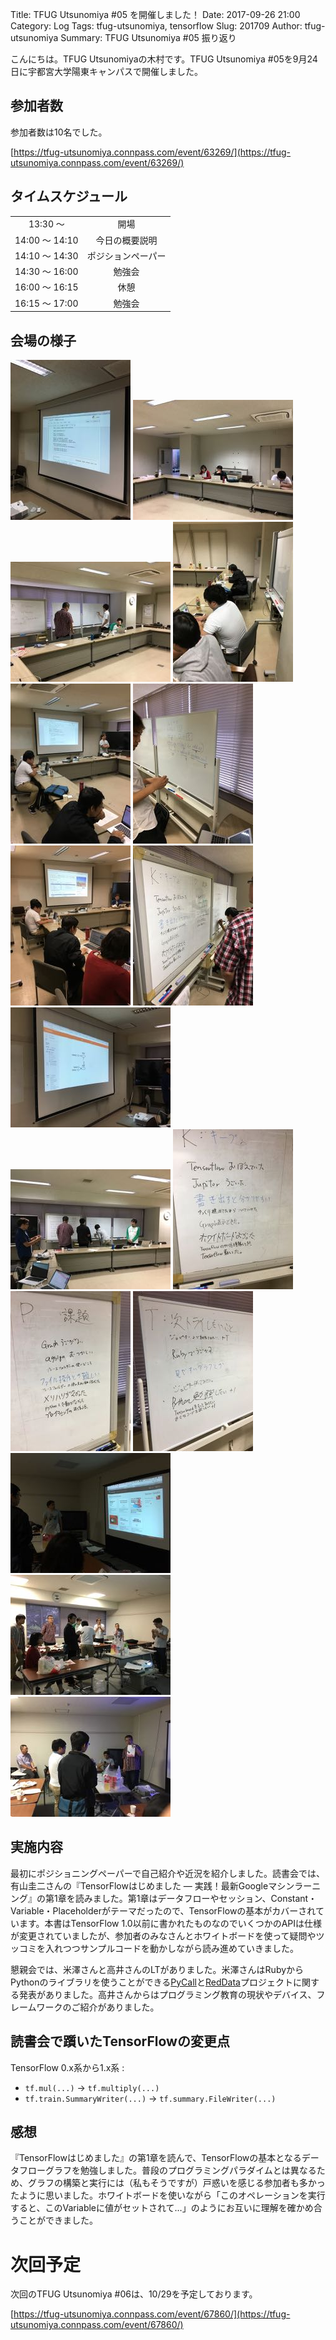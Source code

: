 Title: TFUG Utsunomiya #05 を開催しました！
Date: 2017-09-26 21:00
Category: Log
Tags: tfug-utsunomiya, tensorflow
Slug: 201709
Author: tfug-utsunomiya
Summary: TFUG Utsunomiya #05 振り返り

こんにちは。TFUG Utsunomiyaの木村です。TFUG Utsunomiya #05を9月24日に宇都宮大学陽東キャンパスで開催しました。

## 参加者数

参加者数は10名でした。

[https://tfug-utsunomiya.connpass.com/event/63269/](https://tfug-utsunomiya.connpass.com/event/63269/)

## タイムスケジュール

|||
|:-:|:-:|
|13:30 〜 |開場|
|14:00 〜 14:10|今日の概要説明|
|14:10 〜 14:30|ポジションペーパー|
|14:30 〜 16:00|勉強会|
|16:00 〜 16:15|休憩|
|16:15 〜 17:00|勉強会|

## 会場の様子

![2017-09-24-1.jpg](/images/2017-09-24-1.jpg) ![2017-09-24-2.jpg](/images/2017-09-24-2.jpg) ![2017-09-24-3.jpg](/images/2017-09-24-3.jpg) ![2017-09-24-4.jpg](/images/2017-09-24-4.jpg) ![2017-09-24-5.jpg](/images/2017-09-24-5.jpg) ![2017-09-24-6.jpg](/images/2017-09-24-6.jpg) ![2017-09-24-7.jpg](/images/2017-09-24-7.jpg) ![2017-09-24-8.jpg](/images/2017-09-24-8.jpg) ![2017-09-24-9.jpg](/images/2017-09-24-9.jpg) ![2017-09-24-10.jpg](/images/2017-09-24-10.jpg) ![2017-09-24-11.jpg](/images/2017-09-24-11.jpg) ![2017-09-24-12.jpg](/images/2017-09-24-12.jpg) ![2017-09-24-13.jpg](/images/2017-09-24-13.jpg) ![2017-09-24-14.jpg](/images/2017-09-24-14.jpg) ![2017-09-24-15.jpg](/images/2017-09-24-15.jpg) ![2017-09-24-16.jpg](/images/2017-09-24-16.jpg)

## 実施内容

最初にポジショニングペーパーで自己紹介や近況を紹介しました。読書会では、有山圭二さんの『TensorFlowはじめました ― 実践！最新Googleマシンラーニング』の第1章を読みました。第1章はデータフローやセッション、Constant・Variable・Placeholderがテーマだったので、TensorFlowの基本がカバーされています。本書はTensorFlow 1.0以前に書かれたものなのでいくつかのAPIは仕様が変更されていましたが、参加者のみなさんとホワイトボードを使って疑問やツッコミを入れつつサンプルコードを動かしながら読み進めていきました。

懇親会では、米澤さんと高井さんのLTがありました。米澤さんはRubyからPythonのライブラリを使うことができる[PyCall](https://github.com/mrkn/pycall.rb)と[RedData](https://red-data-tools.github.io/ja/)プロジェクトに関する発表がありました。高井さんからはプログラミング教育の現状やデバイス、フレームワークのご紹介がありました。

## 読書会で躓いたTensorFlowの変更点

TensorFlow 0.x系から1.x系 :

* `tf.mul(...)` -> `tf.multiply(...)`
* `tf.train.SummaryWriter(...)` -> `tf.summary.FileWriter(...)`

## 感想

『TensorFlowはじめました』の第1章を読んで、TensorFlowの基本となるデータフローグラフを勉強しました。普段のプログラミングパラダイムとは異なるため、グラフの構築と実行には（私もそうですが）戸惑いを感じる参加者も多かったように思いました。ホワイトボードを使いながら「このオペレーションを実行すると、このVariableに値がセットされて…」のようにお互いに理解を確かめ合うことができました。

# 次回予定

次回のTFUG Utsunomiya #06は、10/29を予定しております。

[https://tfug-utsunomiya.connpass.com/event/67860/](https://tfug-utsunomiya.connpass.com/event/67860/)
